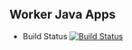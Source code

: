 ## Worker Java Apps

* Build Status
[![Build Status](http://474d-75-13-80-188.ngrok.io/buildStatus/icon?job=instavote%2Fworker-build)](http://474d-75-13-80-188.ngrok.io/job/instavote/job/worker-build/)

